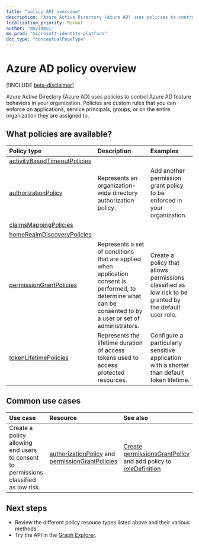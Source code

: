 ```yaml
---
title: "policy API overview"
description: "Azure Active Directory (Azure AD) uses policies to control Azure AD feature behaviors in your organization."
localization_priority: Normal
author: "davidmu1"
ms.prod: "microsoft-identity-platform"
doc_type: "conceptualPageType"
---
```


# Azure AD policy overview

[!INCLUDE [beta-disclaimer](../../includes/beta-disclaimer.md)]

Azure Active Directory (Azure AD) uses policies to control Azure AD feature behaviors in your organization. Policies are custom rules that you can enforce on applications, service principals, groups, or on the entire organization they are assigned to.

## What policies are available?

| Policy type       | Description | Examples |
|:-------------|:------------|:------------|
|[activityBasedTimeoutPolicies](activityBasedTimeoutPolicy.md)| | |
|[authorizationPolicy](authorizationpolicy.md)|Represents an organization-wide directory authorization policy. | Add another permission grant policy to be enforced in your organization.|
|[claimsMappingPolicies](claimsMappingPolicy.md)| | |
|[homeRealmDiscoveryPolicies](homeRealmDiscoveryPolicy.md)| | |
|[permissionGrantPolicies](permissiongrantpolicy.md)|Represents a set of conditions that are applied when application consent is performed, to determine what can be consented to by a user or set of administrators. | Create a policy that allows permissions classified as low risk to be granted by the default user role.|
|[tokenLifetimePolicies](tokenlifetimepolicy.md)|Represents the lifetime duration of access tokens used to access protected resources.| Configure a particularly sensitive application with a shorter than default token lifetime.|

## Common use cases

| Use case    | Resource      | See also |
|:-------------|:------------|:------------|
|Create a policy allowing end users to consent to permissions classified as low risk.| [authorizationPolicy](authorizationpolicy.md) and [permissionGrantPolicies](permissiongrantpolicy.md) | [Create permissionsGrantPolicy](../api/permissionsgrantpolicy-post-permissionsgrantpolicy.md) and add policy to [roleDefinition](unifiedroledefinition.md)

## Next steps

* Review the different policy resouce types listed above and their various methods.
* Try the API in the [Graph Explorer](https://developer.microsoft.com/graph/graph-explorer).
